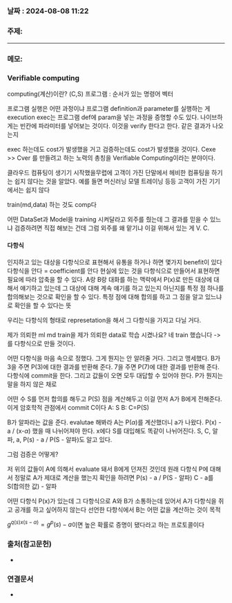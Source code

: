 
### 날짜 : 2024-08-08 11:22

### 주제: 

---
### 메모: 
### Verifiable computing
computing(계산)이란? (C,S)
프로그램 : 순서가 있는 명령어 벡터

프로그램 실행은 어떤 과정이냐
프로그램 definition과 parameter를 실행하는 게 execution
exec는 프로그램 def에 param을 넣는 과정을 증명할 수도 있다.
나이브하게는 빈칸에 파라미터를 넣어보는 것이다.
이것을 verify 한다고 한다. 같은 결과가 나오는지

exec 하는데도 cost가 발생했을 거고
검증하는데도 cost가 발생했을 것이다.
Cexe >> Cver 를 만들려고 하는 노력의 총칭을 Verifiable Computing이라는 분야이다.

클라우드 컴퓨팅이 생기기 시작했을무렵에
고객이 가진 단말에서 헤비한 컴퓨팅을 하기는 쉽지 않다는 것을 알았다.
예를 들면 머신러닝 모델 트레이닝 등등 고객이 가진 기기에서는 쉽지 않다

train(md,data) 하는 것도 comp다

어떤 DataSet과 Model을 training 시켜달라고 외주를 줬는데 그 결과를 믿을 수 있느냐
검증하려면 직접 해보는 건데 그럼 외주를 왜 맡기냐
이걸 위해서 있는 게 V. C.

#### 다항식
인지하고 있는 대상을 다항식으로 표현해서 유통을 하거나 하면 몇가지 benefit이 있다
다항식을 안다 = coefficient를 안다
현실에 있는 것을 다항식으로 만들어서 표현하면 필요에 따라 압축을 할 수 있다.
A랑 B랑 대화를 하는 맥락에서 P(x)로 만든 대상에 대해서 얘기하고 있는데 
그 대상에 대해 계속 얘기를 하고 있는지 아닌지를 특정 점 하나를 합의해보는 것으로 확인을 할 수 있다.
특정 점에 대해 합의를 하고 그 점을 알고 있느냐로 확인을 할 수 있다는 뜻

우리는 다항식의 형태로 represetation을 해서 그 다항식을 가지고 다닐 거다.

제가 의뢰한 ml md train을 제가 의뢰한 data로 학습 시켰나요?
네 train 했습니다 -> 를 다항식으로 만들 것이다.

어떤 다항식을 마음 속으로 정했다. 그게 뭔지는 안 알려줄 거다.
그리고 맹세했다. 
B가 3을 주면 P(3)에 대한 결과를 반환해 준다.
7을 주면 P(7)에 대한 결과를 반환해 준다.
다항식에 commit을 한다. 그리고 값들이 오면 모두 대답할 수 있어야 한다.
P가 뭔지는 말을 하지 않은 채로

어떤 수 S를 먼저 합의를 해두고 P(S) 점을 계산해두고 이걸 먼저 A가 B에게 전해준다.
이게 암호학적 관점에서 commit C이다
A: S
B: C=P(S)

B가 알파라는 값을 준다. evalutae 해봐라
A는 P($\alpha$)를 계산했더니 a가 나왔다.
P(x) - a / (x-$\alpha$) 했을 때 나뉘어져야 한다.
x에다 S를 대입해도 똑같이 나뉘어진다.
S, C, 알파, a, P(s) - a / P(S - 알파)도 알고 있다.

그럼 검증은 어떻게?

저 위의 값들이 A에 의해서 evaluate 돼서 B에게 던져진 것인데
원래 다항식 P에 대해서 정말로 A가 제대로 계산을 했는지 확인을 하려면
P(s) - a / P(S - 알파)
C - a를 S(합의한 값) - 알파

어떤 다항식 P(x)가 있는데 
그 다항식으로 A와 B가 소통하는데 있어서 A가 다항식을 쥐고 공개를 하고 싶어하지 않는다
선언한 다항식에서 B는 어떤 값을 계산하는 것이 목적

$g^{q(s) x (s - \alpha)} = g^p(s) - a$이면 높은 확률로 증명이 됐다라고 하는 프로토콜이다

### 출처(참고문헌)
-

### 연결문서
-